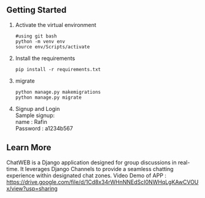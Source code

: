 ## Getting Started
1. Activate the virtual environment
   
    ```
    #using git bash
    python -m venv env
    source env/Scripts/activate
    ```
2. Install the requirements
    ```
    pip install -r requirements.txt
    ```
    
3. migrate
    ```
    python manage.py makemigrations
    python manage.py migrate
    ```
4. Signup and Login  
    Sample signup:  
    name : Rafin  
    Password : a1234b567  

## Learn More
ChatWEB is a Django application designed for group discussions in real-time. It leverages Django Channels to provide a seamless chatting experience within designated chat zones.
Video Demo of APP : https://drive.google.com/file/d/1Cd8x34rWHnNNEdScI0NWHqLgKAwCVOUx/view?usp=sharing
